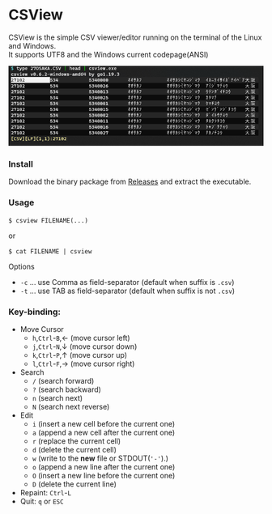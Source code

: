 CSView
======

CSView is the simple CSV viewer/editor running on the terminal of the Linux and Windows.  
It supports UTF8 and the Windows current codepage(ANSI)

![image](./csview.png)

### Install

Download the binary package from [Releases](https://github.com/zetamatta/csview/releases)
and extract the executable.

### Usage

```
$ csview FILENAME(...)
```

or

```
$ cat FILENAME | csview
```

Options

* `-c` ... use Comma as field-separator (default when suffix is `.csv`)
* `-t` ... use TAB as field-separator (default when suffix is not `.csv`)

### Key-binding:

* Move Cursor
    * `h`,`Ctrl`-`B`,&#x2190; (move cursor left)
    * `j`,`Ctrl`-`N`,&#x2193; (move cursor down)
    * `k`,`Ctrl`-`P`,&#x2191; (move cursor up)
    * `l`,`Ctrl`-`F`,&#x2192; (move cursor right)
* Search
    * `/` (search forward)
    * `?` (search backward)
    * `n` (search next)
    * `N` (search next reverse)
* Edit
    * `i` (insert a new cell before the current one)
    * `a` (append a new cell after the current one)
    * `r` (replace the current cell)
    * `d` (delete the current cell)
    * `w` (write to the **new** file or STDOUT(`'-'`).)
    * `o` (append a new line after the current one)
    * `O` (insert a new line before the current one)
    * `D` (delete the current line)
* Repaint: `Ctrl`-`L`
* Quit: `q` or `ESC`

